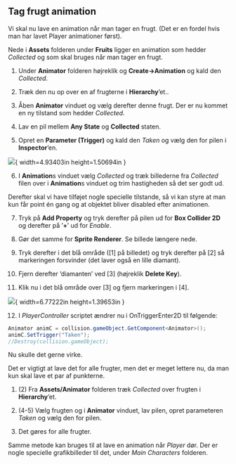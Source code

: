 ## Tag frugt animation

Vi skal nu lave en animation når man tager en frugt. (Det er en fordel
hvis man har lavet Player animationer først).

Nede i **Assets** folderen under **Fruits** ligger en animation som
hedder *Collected* og som skal bruges når man tager en frugt.

1.  Under **Animator** folderen højreklik og **Create-\>Animation** og
    kald den *Collected*.

2.  Træk den nu op over en af frugterne i **Hierarchy**’et..

3.  Åben **Animator** vinduet og vælg derefter denne frugt. Der er nu
    kommet en ny tilstand som hedder *Collected*.

4.  Lav en pil mellem **Any State** og **Collected** staten.

5.  Opret en **Parameter (Trigger)** og kald den *Taken* og vælg den for
    pilen i **Inspector**’en.

![](media/image45.png){ width=4.93403in height=1.50694in }

6.  I **Animation**s vinduet vælg *Collected* og træk billederne fra
    *Collected* filen over i **Animation**s vinduet og trim hastigheden
    så det ser godt ud.

Derefter skal vi have tilføjet nogle specielle tilstande, så vi kan
styre at man kun får point én gang og at objektet bliver disabled efter
animationen.

7.  Tryk på **Add Property** og tryk derefter på pilen ud for **Box
    Collider 2D** og derefter på ’**+**’ ud for *Enable*.

8.  Gør det samme for **Sprite Renderer**. Se billede længere nede.

9.  Tryk derefter i det blå område (\[1\] på billedet) og tryk derefter
    på \[2\] så markeringen forsvinder (det laver også en lille
    diamant).

10. Fjern derefter ’diamanten’ ved \[3\] (højreklik **Delete Key**).

11. Klik nu i det blå område over \[3\] og fjern markeringen i \[4\].

![](media/image46.png){ width=6.77222in height=1.39653in }

12. I *PlayerController* scriptet ændrer nu i OnTriggerEnter2D til
    følgende:

```csharp
Animator animC = collision.gameObject.GetComponent<Animator>();
animC.SetTrigger("Taken");
//Destroy(collision.gameObject);
```

Nu skulle det gerne virke.

Det er vigtigt at lave det for alle frugter, men det er meget lettere
nu, da man kun skal lave et par af punkterne.

1.  \(2\) Fra **Assets/Animator** folderen træk *Collected* over frugten
    i **Hierarchy**’et.

2.  (4-5) Vælg frugten og i **Animator** vinduet, lav pilen, opret
    parameteren *Taken* og vælg den for pilen.

3.  Det gøres for alle frugter.

Samme metode kan bruges til at lave en animation når *Player* dør. Der
er nogle specielle grafikbilleder til det, under *Main Characters*
folderen.

